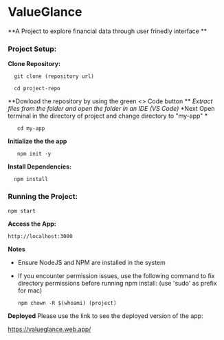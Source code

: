 # ValueGlance
**A Project to explore financial data through user frinedly interface **

### Project Setup:

   **Clone Repository:**
   
      git clone (repository url)
      
      cd project-repo

   **Dowload the repository by using the green <> Code button **
   *Extract files from the folder and open the folder in an IDE (VS Code)*
   *Next Open terminal in the directory of project and change directory to "my-app" *

       cd my-app

   **Initialize the the app**

       npm init -y
      
   **Install Dependencies:**
   
      npm install
### Running the Project:

   ```
   npm start
   ```
   
**Access the App:**

   ```
   http://localhost:3000
   ```

**Notes**
- Ensure NodeJS and NPM are installed in the system
- If you encounter permission issues, use the following command to fix directory permissions before running npm install: (use 'sudo' as prefix for mac)

   ```
  npm chown -R $(whoami) (project)
   ```

**Deployed**
Please use the link to see the deployed version of the app:

https://valueglance.web.app/


